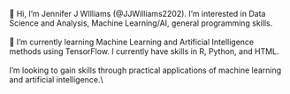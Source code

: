 👋 Hi, I’m Jennifer J WIlliams (@JJWilliams2202). I’m interested in Data Science and Analysis, Machine Learning/AI, general programming skills. \
\
🌱 I’m currently learning Machine Learning and Artificial Intelligence methods using TensorFlow. I currently have skills in R, Python, and HTML. \
\
I’m looking to gain skills through practical applications of machine learning and artificial intelligence.\


